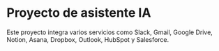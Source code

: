 # Proyecto de asistente IA

Este proyecto integra varios servicios como Slack, Gmail, Google Drive, Notion, Asana, Dropbox, Outlook, HubSpot y Salesforce.